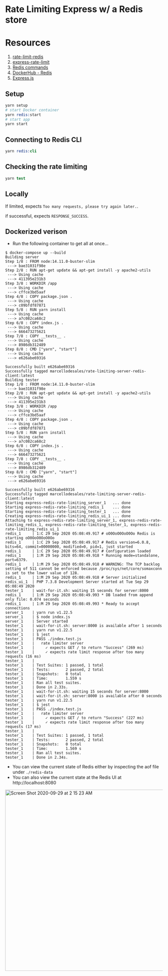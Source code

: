 # Rate Limiting Express w/ a Redis store

# Resources

1. [rate-limit-redis](https://github.com/wyattjoh/rate-limit-redis)
2. [express-rate-limit](https://github.com/nfriedly/express-rate-limit)
3. [Redis commands](https://redis.io/commands)
4. [DockerHub - Redis](https://hub.docker.com/_/redis)
5. [Express.js](https://expressjs.com/)

## Setup

```s
yarn setup
# start Docker container
yarn redis:start
# start app
yarn start
```

## Connecting to Redis CLI

```s
yarn redis:cli
```

## Checking the rate limiting

```s
yarn test
```

## Locally

If limited, expects `Too many requests, please try again later.`.

if successful, expects `RESPONSE_SUCCESS`.

## Dockerized verison

* Run the following container to get all at once...

```
$ docker-compose up --build
Building server
Step 1/8 : FROM node:14.11.0-buster-slim
 ---> bae31031f98e
Step 2/8 : RUN apt-get update && apt-get install -y apache2-utils
 ---> Using cache
 ---> 411395e231b3
Step 3/8 : WORKDIR /app
 ---> Using cache
 ---> cffce3bd5aaf
Step 4/8 : COPY package.json .
 ---> Using cache
 ---> c09bfdf87871
Step 5/8 : RUN yarn install
 ---> Using cache
 ---> a7c082ca68c2
Step 6/8 : COPY index.js .
 ---> Using cache
 ---> 666473275621
Step 7/8 : COPY __tests__ .
 ---> Using cache
 ---> 8986db312489
Step 8/8 : CMD ["yarn", "start"]
 ---> Using cache
 ---> e626abe69316

Successfully built e626abe69316
Successfully tagged marcellodesales/rate-limiting-server-redis-client:latest
Building tester
Step 1/8 : FROM node:14.11.0-buster-slim
 ---> bae31031f98e
Step 2/8 : RUN apt-get update && apt-get install -y apache2-utils
 ---> Using cache
 ---> 411395e231b3
Step 3/8 : WORKDIR /app
 ---> Using cache
 ---> cffce3bd5aaf
Step 4/8 : COPY package.json .
 ---> Using cache
 ---> c09bfdf87871
Step 5/8 : RUN yarn install
 ---> Using cache
 ---> a7c082ca68c2
Step 6/8 : COPY index.js .
 ---> Using cache
 ---> 666473275621
Step 7/8 : COPY __tests__ .
 ---> Using cache
 ---> 8986db312489
Step 8/8 : CMD ["yarn", "start"]
 ---> Using cache
 ---> e626abe69316

Successfully built e626abe69316
Successfully tagged marcellodesales/rate-limiting-server-redis-client:latest
Starting express-redis-rate-limiting_server_1   ... done
Starting express-redis-rate-limiting_redis_1    ... done
Starting express-redis-rate-limiting_tester_1   ... done
Creating express-redis-rate-limiting_redis_ui_1 ... done
Attaching to express-redis-rate-limiting_server_1, express-redis-rate-limiting_redis_1, express-redis-rate-limiting_tester_1, express-redis-rate-limiting_redis_ui_1
redis_1     | 1:C 29 Sep 2020 05:08:49.917 # oO0OoO0OoO0Oo Redis is starting oO0OoO0OoO0Oo
redis_1     | 1:C 29 Sep 2020 05:08:49.917 # Redis version=6.0.8, bits=64, commit=00000000, modified=0, pid=1, just started
redis_1     | 1:C 29 Sep 2020 05:08:49.917 # Configuration loaded
redis_1     | 1:M 29 Sep 2020 05:08:49.918 * Running mode=standalone, port=6379.
redis_1     | 1:M 29 Sep 2020 05:08:49.918 # WARNING: The TCP backlog setting of 511 cannot be enforced because /proc/sys/net/core/somaxconn is set to the lower value of 128.
redis_1     | 1:M 29 Sep 2020 05:08:49.918 # Server initialized
redis_ui_1  | PHP 7.3.8 Development Server started at Tue Sep 29 05:08:49 2020
tester_1    | wait-for-it.sh: waiting 15 seconds for server:8000
redis_1     | 1:M 29 Sep 2020 05:08:49.993 * DB loaded from append only file: 0.074 seconds
redis_1     | 1:M 29 Sep 2020 05:08:49.993 * Ready to accept connections
server_1    | yarn run v1.22.5
server_1    | $ node index.js
server_1    | Server started
tester_1    | wait-for-it.sh: server:8000 is available after 1 seconds
tester_1    | yarn run v1.22.5
tester_1    | $ jest
tester_1    | PASS ./index.test.js
tester_1    |   rate limiter server
tester_1    |     ✓ expects GET / to return "Success" (269 ms)
tester_1    |     ✓ expects rate limit response after too many requests (16 ms)
tester_1    |
tester_1    | Test Suites: 1 passed, 1 total
tester_1    | Tests:       2 passed, 2 total
tester_1    | Snapshots:   0 total
tester_1    | Time:        1.559 s
tester_1    | Ran all test suites.
tester_1    | Done in 2.33s.
tester_1    | wait-for-it.sh: waiting 15 seconds for server:8000
tester_1    | wait-for-it.sh: server:8000 is available after 0 seconds
tester_1    | yarn run v1.22.5
tester_1    | $ jest
tester_1    | PASS ./index.test.js
tester_1    |   rate limiter server
tester_1    |     ✓ expects GET / to return "Success" (227 ms)
tester_1    |     ✓ expects rate limit response after too many requests (17 ms)
tester_1    |
tester_1    | Test Suites: 1 passed, 1 total
tester_1    | Tests:       2 passed, 2 total
tester_1    | Snapshots:   0 total
tester_1    | Time:        1.569 s
tester_1    | Ran all test suites.
tester_1    | Done in 2.34s.
```

* You can view the current state of Redis either by inspecting the aof file under `./redis-data`
* You can also view the current state at the Redis UI at http://localhost:8080

<img width="578" alt="Screen Shot 2020-09-29 at 2 15 23 AM" src="https://user-images.githubusercontent.com/131457/94517659-c7c79980-01fe-11eb-8282-3c79cecd321b.png">
